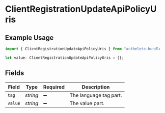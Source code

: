 # ClientRegistrationUpdateApiPolicyUris

## Example Usage

```typescript
import { ClientRegistrationUpdateApiPolicyUris } from "authelete-bundled/models/operations";

let value: ClientRegistrationUpdateApiPolicyUris = {};
```

## Fields

| Field                  | Type                   | Required               | Description            |
| ---------------------- | ---------------------- | ---------------------- | ---------------------- |
| `tag`                  | *string*               | :heavy_minus_sign:     | The language tag part. |
| `value`                | *string*               | :heavy_minus_sign:     | The value part.        |